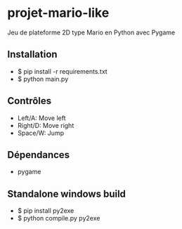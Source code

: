 # projet-mario-like
Jeu de plateforme 2D type Mario en Python avec Pygame


## Installation

* $ pip install -r requirements.txt
* $ python main.py

## Contrôles

* Left/A: Move left  
* Right/D: Move right  
* Space/W: Jump     


## Dépendances	
* pygame	

## Standalone windows build

* $ pip install py2exe
* $ python compile.py py2exe
